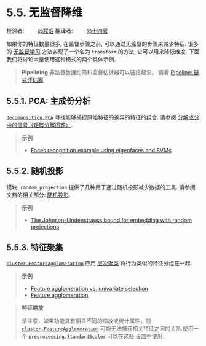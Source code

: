 # 5.5. 无监督降维

校验者:
        [@程威](https://github.com/apachecn/scikit-learn-doc-zh)
翻译者:
        [@十四号](https://github.com/apachecn/scikit-learn-doc-zh)

如果你的特征数量很多, 在监督步骤之前, 可以通过无监督的步骤来减少特征. 很多的 [无监督学习](../unsupervised_learning.html#unsupervised-learning) 方法实现了一个名为 `transform` 的方法, 它可以用来降低维度. 下面我们将讨论大量使用这种模式的两个具体示例.

>**Pipelining**
>非监督数据约简和监督估计器可以链接起来。 请看 [Pipeline: 链式评估器](38#511-pipeline-链式评估器).

## 5.5.1. PCA: 主成份分析

[`decomposition.PCA`](https://scikit-learn.org/stable/modules/generated/sklearn.decomposition.PCA.html#sklearn.decomposition.PCA "sklearn.decomposition.PCA") 寻找能够捕捉原始特征的差异的特征的组合. 请参阅 [分解成分中的信号（矩阵分解问题）](24#25-分解成分中的信号（矩阵分解问题）).

>**示例**
>* [Faces recognition example using eigenfaces and SVMs](https://scikit-learn.org/stable/auto_examples/applications/plot_face_recognition.html#sphx-glr-auto-examples-applications-plot-face-recognition-py)

## 5.5.2. 随机投影

模块: `random_projection` 提供了几种用于通过随机投影减少数据的工具. 请参阅文档的相关部分: [随机投影](56).

>**示例**
>*   [The Johnson-Lindenstrauss bound for embedding with random projections](https://scikit-learn.org/stable/auto_examples/plot_johnson_lindenstrauss_bound.html#sphx-glr-auto-examples-plot-johnson-lindenstrauss-bound-py)

## 5.5.3. 特征聚集

[`cluster.FeatureAgglomeration`](https://scikit-learn.org/stable/modules/generated/sklearn.cluster.FeatureAgglomeration.html#sklearn.cluster.FeatureAgglomeration "sklearn.cluster.FeatureAgglomeration") 应用 [层次聚类](clustering.html#hierarchical-clustering) 将行为类似的特征分组在一起.

>**示例**
>*   [Feature agglomeration vs. univariate selection](https://scikit-learn.org/stable/auto_examples/cluster/plot_feature_agglomeration_vs_univariate_selection.html#sphx-glr-auto-examples-cluster-plot-feature-agglomeration-vs-univariate-selection-py)
>*   [Feature agglomeration](https://scikit-learn.org/stable/auto_examples/cluster/plot_digits_agglomeration.html#sphx-glr-auto-examples-cluster-plot-digits-agglomeration-py)

>**特征缩放**
>
>请注意，如果功能具有明显不同的缩放或统计属性，则 [`cluster.FeatureAgglomeration`](https://scikit-learn.org/stable/modules/generated/sklearn.cluster.FeatureAgglomeration.html#sklearn.cluster.FeatureAgglomeration "sklearn.cluster.FeatureAgglomeration") 可能无法捕获相关特征之间的关系.使用一个 [`preprocessing.StandardScaler`](https://scikit-learn.org/stable/modules/generated/sklearn.preprocessing.StandardScaler.html#sklearn.preprocessing.StandardScaler "sklearn.preprocessing.StandardScaler") 可以在这些 设置中使用.
